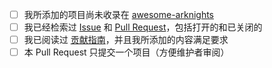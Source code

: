 
<!-- 如果本次提交是新增收录项目，请按要求依次勾选以下项目，否则可以跳过或删除 -->

- [ ] 我所添加的项目尚未收录在 [awesome-arknights](https://github.com/palmcivet/awesome-arknights/blob/main/LIST.md)
- [ ] 我已经检索过 [Issue](https://github.com/palmcivet/awesome-arknights/issues) 和 [Pull Request](https://github.com/palmcivet/awesome-arknights/pulls)，包括打开的和已关闭的
- [ ] 我已阅读过 [贡献指南](https://github.com/palmcivet/awesome-arknights/blob/main/.github/CONTRIBUTING.md)，并且我所添加的内容满足要求
- [ ] 本 Pull Request 只提交一个项目（方便维护者审阅）
